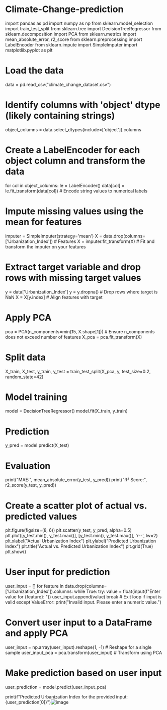 # Climate-Change-prediction
import pandas as pd
import numpy as np
from sklearn.model_selection import train_test_split
from sklearn.tree import DecisionTreeRegressor
from sklearn.decomposition import PCA
from sklearn.metrics import mean_absolute_error, r2_score
from sklearn.preprocessing import LabelEncoder
from sklearn.impute import SimpleImputer
import matplotlib.pyplot as plt

# Load the data
data = pd.read_csv("climate_change_dataset.csv")

# Identify columns with 'object' dtype (likely containing strings)
object_columns = data.select_dtypes(include=['object']).columns

# Create a LabelEncoder for each object column and transform the data
for col in object_columns:
    le = LabelEncoder()
    data[col] = le.fit_transform(data[col])  # Encode string values to numerical labels

# Impute missing values using the mean for features
imputer = SimpleImputer(strategy='mean')
X = data.drop(columns=['Urbanization_Index'])  # Features
X = imputer.fit_transform(X)  # Fit and transform the imputer on your features

# Extract target variable and drop rows with missing target values
y = data['Urbanization_Index']
y = y.dropna()  # Drop rows where target is NaN
X = X[y.index]  # Align features with target

# Apply PCA
pca = PCA(n_components=min(15, X.shape[1]))  # Ensure n_components does not exceed number of features
X_pca = pca.fit_transform(X)

# Split data
X_train, X_test, y_train, y_test = train_test_split(X_pca, y, test_size=0.2, random_state=42)

# Model training
model = DecisionTreeRegressor()
model.fit(X_train, y_train)

# Prediction
y_pred = model.predict(X_test)

# Evaluation
print("MAE:", mean_absolute_error(y_test, y_pred))
print("R² Score:", r2_score(y_test, y_pred))

# Create a scatter plot of actual vs. predicted values
plt.figure(figsize=(8, 6))
plt.scatter(y_test, y_pred, alpha=0.5)
plt.plot([y_test.min(), y_test.max()], [y_test.min(), y_test.max()], 'r--', lw=2)
plt.xlabel("Actual Urbanization Index")
plt.ylabel("Predicted Urbanization Index")
plt.title("Actual vs. Predicted Urbanization Index")
plt.grid(True)
plt.show()

# User input for prediction
user_input = []
for feature in data.drop(columns=['Urbanization_Index']).columns:
    while True:
        try:
            value = float(input(f"Enter value for {feature}: "))
            user_input.append(value)
            break  # Exit loop if input is valid
        except ValueError:
            print("Invalid input. Please enter a numeric value.")

# Convert user input to a DataFrame and apply PCA
user_input = np.array(user_input).reshape(1, -1)  # Reshape for a single sample
user_input_pca = pca.transform(user_input)  # Transform using PCA

# Make prediction based on user input
user_prediction = model.predict(user_input_pca)

print(f"Predicted Urbanization Index for the provided input: {user_prediction[0]}")![image](https://github.com/user-attachments/assets/9d63cf0d-3455-4f8c-be6d-c76798428e36)
